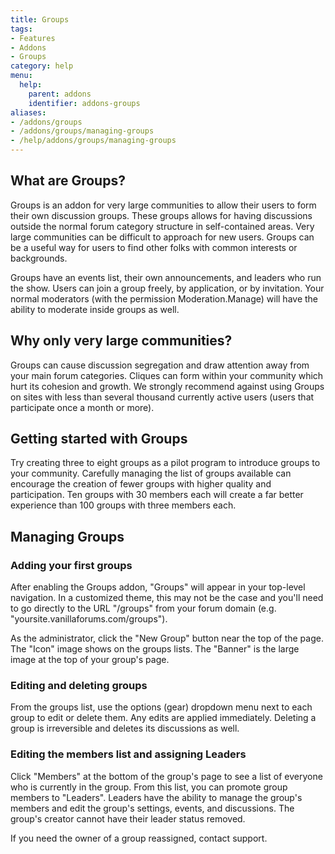 ```yaml
---
title: Groups
tags:
- Features
- Addons
- Groups
category: help
menu:
  help:
    parent: addons
    identifier: addons-groups
aliases:
- /addons/groups
- /addons/groups/managing-groups
- /help/addons/groups/managing-groups
---
```

## What are Groups?

Groups is an addon for very large communities to allow their users to form their own discussion groups. These groups allows for having discussions outside the normal forum category structure in self-contained areas. Very large communities can be difficult to approach for new users. Groups can be a useful way for users to find other folks with common interests or backgrounds.

Groups have an events list, their own announcements, and leaders who run the show. Users can join a group freely, by application, or by invitation. Your normal moderators (with the permission Moderation.Manage) will have the ability to moderate inside groups as well.

## Why only very large communities?

Groups can cause discussion segregation and draw attention away from your main forum categories. Cliques can form within your community which hurt its cohesion and growth. We strongly recommend against using Groups on sites with less than several thousand currently active users (users that participate once a month or more).

## Getting started with Groups

Try creating three to eight groups as a pilot program to introduce groups to your community. Carefully managing the list of groups available can encourage the creation of fewer groups with higher quality and participation. Ten groups with 30 members each will create a far better experience than 100 groups with three members each.

## Managing Groups

### Adding your first groups

After enabling the Groups addon, "Groups" will appear in your top-level navigation. In a customized theme, this may not be the case and you'll need to go directly to the URL "/groups" from your forum domain (e.g. "yoursite.vanillaforums.com/groups").

As the administrator, click the "New Group" button near the top of the page. The "Icon" image shows on the groups lists. The "Banner" is the large image at the top of your group's page.

### Editing and deleting groups

From the groups list, use the options (gear) dropdown menu next to each group to edit or delete them. Any edits are applied immediately. Deleting a group is irreversible and deletes its discussions as well.

### Editing the members list and assigning Leaders

Click "Members" at the bottom of the group's page to see a list of everyone who is currently in the group. From this list, you can promote group members to "Leaders". Leaders have the ability to manage the group's members and edit the group's settings, events, and discussions. The group's creator cannot have their leader status removed.

If you need the owner of a group reassigned, contact support.
